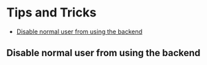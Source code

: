 # Tips and Tricks

* [Disable normal user from using the backend](#disable-normal-user-from-using-the-backend)

## Disable normal user from using the backend


